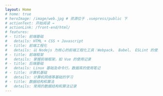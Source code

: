 ```yaml
---
layout: Home
# home: true
# heroImage: /image/web.jpg # 资源位于 .vuepress/public 下
# actionText: 开始阅读 →
# actionLink: /front-end/html/
# features:
# - title: 前端基础
#   details: HTML + CSS + Javascript
# - title: 前端工程化
#   details: 以 Nodejs 为核心的前端工程化工具：Webpack、 Babel、 ESLint 的使用
# - title: 前端框架
#   details: 掌握前端框架，如 Vue 的使用记录
# - title: 后端基础
#   details: Linux 基础及命令行，数据库的使用笔记
# - title: 计算机基础
#   details: 计算机网络等基础的学习
# - title: 数据结构和算法
#   details: 常用的数据结构和算法记录
---
```




<!-- <PageFooter /> -->